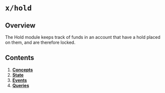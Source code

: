 # `x/hold`

## Overview

The Hold module keeps track of funds in an account that have a hold placed on them, and are therefore locked.

## Contents

1. **[Concepts](01_concepts.md)**
2. **[State](02_state.md)**
3. **[Events](03_events.md)**
4. **[Queries](04_queries.md)**
